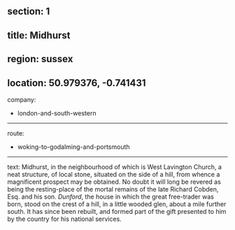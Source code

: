 section: 1
----
title: Midhurst
----
region: sussex
----
location: 50.979376, -0.741431
----
company:
- london-and-south-western
----
route:
- woking-to-godalming-and-portsmouth
----
text: Midhurst, in the neighbourhood of which is West Lavington Church, a neat structure, of local stone, situated on the side of a hill, from whence a magnificent prospect may be obtained. No doubt it will long be revered as being the resting-place of the mortal remains of the late Richard Cobden, Esq. and his son. *Dunford*, the house in which the great free-trader was born, stood on the crest of a hill, in a little wooded glen, about a mile further south. It has since been rebuilt, and formed part of the gift presented to him by the country for his national services.
